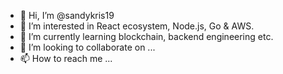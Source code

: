 - 👋 Hi, I’m @sandykris19
- 👀 I’m interested in React ecosystem, Node.js, Go & AWS.
- 🌱 I’m currently learning blockchain, backend engineering etc.
- 💞️ I’m looking to collaborate on ...
- 📫 How to reach me ...

<!---
sandykris19/sandykris19 is a ✨ special ✨ repository because its `README.md` (this file) appears on your GitHub profile.
You can click the Preview link to take a look at your changes.
--->
